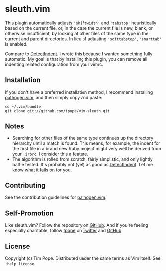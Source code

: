 # sleuth.vim

This plugin automatically adjusts `'shiftwidth'` and `'tabstop'` heuristically
based on the current file, or, in the case the current file is new, blank, or
otherwise insufficient, by looking at other files of the same type in the
current and parent directories.  In lieu of adjusting `'softtabstop'`,
`'smarttab'` is enabled.

Compare to [DetectIndent][].  I wrote this because I wanted something fully
automatic.  My goal is that by installing this plugin, you can remove all
indenting related configuration from your vimrc.

[DetectIndent]: http://www.vim.org/scripts/script.php?script_id=1171

## Installation

If you don't have a preferred installation method, I recommend
installing [pathogen.vim](https://github.com/tpope/vim-pathogen), and
then simply copy and paste:

    cd ~/.vim/bundle
    git clone git://github.com/tpope/vim-sleuth.git

## Notes

* Searching for other files of the same type continues up the directory
  hierarchy until a match is found. This means, for example, the indent for
  the first file in a brand new Ruby project might very well be derived from
  your `.irbrc`.  I consider this a feature.
* The algorithm is rolled from scratch, fairly simplistic, and only lightly
  battle tested.  It's probably not (yet) as good as [DetectIndent][].
  Let me know what it fails on for you.

Contributing
------------

See the contribution guidelines for
[pathogen.vim](https://github.com/tpope/vim-pathogen#readme).

Self-Promotion
--------------

Like sleuth.vim?  Follow the repository on
[GitHub](https://github.com/tpope/vim-sleuth).  And if
you're feeling especially charitable, follow [tpope](http://tpo.pe/) on
[Twitter](http://twitter.com/tpope) and
[GitHub](https://github.com/tpope).

License
-------

Copyright (c) Tim Pope.  Distributed under the same terms as Vim itself.
See `:help license`.
